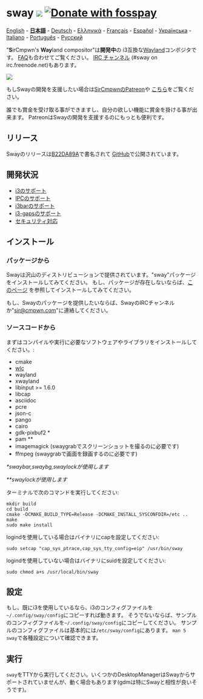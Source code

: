 # sway [![](https://api.travis-ci.org/SirCmpwn/sway.svg)](https://travis-ci.org/SirCmpwn/sway) [![Donate with fosspay](https://drewdevault.com/donate/static/donate-with-fosspay.png)](https://drewdevault.com/donate?project=4)

[English](https://github.com/SirCmpwn/sway/blob/master/README.md#sway--) - [**日本語**](https://github.com/SirCmpwn/sway/blob/master/README.ja.md#sway--) - [Deutsch](https://github.com/SirCmpwn/sway/blob/master/README.de.md#sway--) - [Ελληνικά](https://github.com/SirCmpwn/sway/blob/master/README.el.md#sway--) - [Français](https://github.com/SirCmpwn/sway/blob/master/README.fr.md#sway--) - [Español](https://github.com/SirCmpwn/sway/blob/master/README.es.md#sway--) - [Українська](https://github.com/SirCmpwn/sway/blob/master/README.uk.md#sway--) - [Italiano](https://github.com/SirCmpwn/sway/blob/master/README.it.md#sway--) - [Português](https://github.com/SirCmpwn/sway/blob/master/README.pt.md#sway--) -
[Русский](https://github.com/SirCmpwn/sway/blob/master/README.ru.md#sway--)

"**S**irCmpwn's **Way**land compositor"は**開発中**の
i3互換な[Wayland](http://wayland.freedesktop.org/)コンポジタです。
[FAQ](https://github.com/SirCmpwn/sway/wiki)も合わせてご覧ください。
[IRC チャンネル](http://webchat.freenode.net/?channels=sway&uio=d4) (#sway on
irc.freenode.net)もあります。

[![](https://sr.ht/ICd5.png)](https://sr.ht/ICd5.png)

もしSwayの開発を支援したい場合は[SirCmpwnのPatreon](https://patreon.com/sircmpwn)や
[こちら](https://github.com/SirCmpwn/sway/issues/986)をご覧ください。

誰でも賞金を受け取る事ができますし、自分の欲しい機能に賞金を掛ける事が出来ます。
PatreonはSwayの開発を支援するのにもっとも便利です。

## リリース

Swayのリリースは[B22DA89A](http://pgp.mit.edu/pks/lookup?op=vindex&search=0x52CB6609B22DA89A)で書名されて
[GitHub](https://github.com/SirCmpwn/sway/releases)で公開されています。

## 開発状況

- [i3のサポート](https://github.com/SirCmpwn/sway/issues/2)
- [IPCのサポート](https://github.com/SirCmpwn/sway/issues/98)
- [i3barのサポート](https://github.com/SirCmpwn/sway/issues/343)
- [i3-gapsのサポート](https://github.com/SirCmpwn/sway/issues/307)
- [セキュリティ対応](https://github.com/SirCmpwn/sway/issues/984)

## インストール

### パッケージから

Swayは沢山のディストリビューションで提供されています。"sway"パッケージをインストールしてみてください。
もし、パッケージが存在しないならば、[このページ](https://github.com/SirCmpwn/sway/wiki/Unsupported-packages)
を参照してインストールしてみてください。

もし、Swayのパッケージを提供したいならば、SwayのIRCチャンネルか"sir@cmpwn.com"に連絡してください。

### ソースコードから

まずはコンパイルや実行に必要なソフトウェアやライブラリをインストールしてください。:

* cmake
* [wlc](https://github.com/Cloudef/wlc)
* wayland
* xwayland
* libinput >= 1.6.0
* libcap
* asciidoc
* pcre
* json-c
* pango
* cairo
* gdk-pixbuf2 *
* pam **
* imagemagick (swaygrabでスクリーンショットを撮るのに必要です)
* ffmpeg (swaygrabで画面を録画するのに必要です)

_\*swaybar,swaybg,swaylockが使用します_

_\*\*swaylockが使用します_

ターミナルで次のコマンドを実行してください:

    mkdir build
    cd build
    cmake -DCMAKE_BUILD_TYPE=Release -DCMAKE_INSTALL_SYSCONFDIR=/etc ..
    make
    sudo make install

logindを使用している場合はバイナリにcapを設定してください:

    sudo setcap "cap_sys_ptrace,cap_sys_tty_config=eip" /usr/bin/sway

logindを使用していない場合はバイナリにsuidを設定してください:

    sudo chmod a+s /usr/local/bin/sway

## 設定

もし、既にi3を使用しているなら、i3のコンフィグファイルを`~/.config/sway/config`にコピーすれば動きます。
そうでないならば、サンプルのコンフィグファイルを`~/.config/sway/config`にコピーしてください。
サンプルのコンフィグファイルは基本的には`/etc/sway/config`にあります。
`man 5 sway`で各種設定について確認できます。

## 実行

`sway`をTTYから実行してください。いくつかのDesktopManagerはSwayからサポートされていませんが、動く場合もあります(gdmは特にSwayと相性が良いそうです)。

